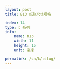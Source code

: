 ```yaml
---
layout: post
title: B13 纸张尺寸规格

index: 14
type: b 系列
info:
    name: b13
    width: 11
    height: 15
    unit: 毫米

permalink: /cn/b/:slug/
---
```



